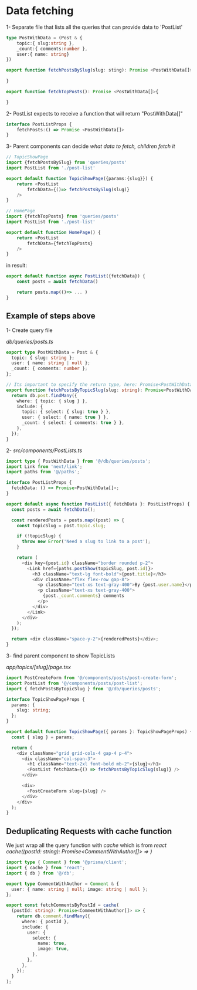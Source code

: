 # Data fetching

1- Separate file that lists all the queries that can provide data to 'PostList'

```typescript
type PostWithData = (Post & {
    topic:{ slug:string },
    _count:{ comments:number },
    user:{ name: string}
})

export function fetchPostsBySlug(slug: sting): Promise <PostWithData[]>{
    
}

export function fetchTopPosts(): Promise <PostWithData[]>{

}
```

2- PostList expects to receive a function that will return "PostWithData[]"

```typescript
interface PostListProps {
    fetchPosts:() => Promise <PostWithData[]>
}
```

3- Parent components can decide _what data to fetch, children fetch it_ 

```typescript
// TopicShowPage
import {fetchPostsBySlug} from 'queries/posts'
import PostList from './post-list'

export default function TopicShowPage({params:{slug}}) {
    return <PostList
        fetchData={()=> fetchPostsBySlug(slug)}
    />
}
```

```typescript
// HomePage
import {fetchTopPosts} from 'queries/posts'
import PostList from './post-list'

export default function HomePage() {
    return <PostList
        fetchData={fetchTopPosts}
    />
}
```

in result:

```typescript
export default function async PostList({fetchData}) {
    const posts = await fetchData()

    return posts.map(()=> ... )
}
```

## Example of steps above

1- Create query file

_db/queries/posts.ts_

```typescript
export type PostWithData = Post & {
  topic: { slug: string };
  user: { name: string | null };
  _count: { comments: number };
};

// Its important to specify the return type, here: Promise<PostWithData[]>
export function fetchPostsByTopicSlug(slug: string): Promise<PostWithData[]> {
  return db.post.findMany({
    where: { topic: { slug } },
    include: {
      topic: { select: { slug: true } },
      user: { select: { name: true } },
      _count: { select: { comments: true } },
    },
  });
}
```

2- 
_src/components/PostLists.ts_

```typescript
import type { PostWithData } from '@/db/queries/posts';
import Link from 'next/link';
import paths from '@/paths';

interface PostListProps {
  fetchData: () => Promise<PostWithData[]>;
}

export default async function PostList({ fetchData }: PostListProps) {
  const posts = await fetchData();

  const renderedPosts = posts.map((post) => {
    const topicSlug = post.topic.slug;

    if (!topicSlug) {
      throw new Error('Need a slug to link to a post');
    }

    return (
      <div key={post.id} className="border rounded p-2">
        <Link href={paths.postShow(topicSlug, post.id)}>
          <h3 className="text-lg font-bold">{post.title}</h3>
          <div className="flex flex-row gap-8">
            <p className="text-xs text-gray-400">By {post.user.name}</p>
            <p className="text-xs text-gray-400">
              {post._count.comments} comments
            </p>
          </div>
        </Link>
      </div>
    );
  });

  return <div className="space-y-2">{renderedPosts}</div>;
}

```

3- find parent component to show TopicLists

_app/topics/[slug]/page.tsx_

```typescript
import PostCreateForm from '@/components/posts/post-create-form';
import PostList from '@/components/posts/post-list';
import { fetchPostsByTopicSlug } from '@/db/queries/posts';

interface TopicShowPageProps {
  params: {
    slug: string;
  };
}

export default function TopicShowPage({ params }: TopicShowPageProps) {
  const { slug } = params;

  return (
    <div className="grid grid-cols-4 gap-4 p-4">
      <div className="col-span-3">
        <h1 className="text-2xl font-bold mb-2">{slug}</h1>
        <PostList fetchData={() => fetchPostsByTopicSlug(slug)} />
      </div>

      <div>
        <PostCreateForm slug={slug} />
      </div>
    </div>
  );
}
```

## Deduplicating Requests with __cache__ function

We just wrap all the query function with _cache_ which is from _react_
_cache((postId: string): Promise<CommentWithAuthor[]> => )_

```typescript
import type { Comment } from '@prisma/client';
import { cache } from 'react';
import { db } from '@/db';

export type CommentWithAuthor = Comment & {
  user: { name: string | null; image: string | null };
};

export const fetchCommentsByPostId = cache(
  (postId: string): Promise<CommentWithAuthor[]> => {
    return db.comment.findMany({
      where: { postId },
      include: {
        user: {
          select: {
            name: true,
            image: true,
          },
        },
      },
    });
  }
);

```

